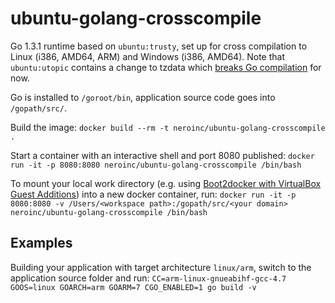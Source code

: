 ubuntu-golang-crosscompile
==========================
Go 1.3.1 runtime based on `ubuntu:trusty`, set up for cross compilation to Linux (i386, AMD64, ARM) and Windows (i386, AMD64).
Note that `ubuntu:utopic` contains a change to tzdata which [breaks Go compilation](https://code.google.com/p/go/issues/detail?id=8547) for now.

Go is installed to `/goroot/bin`, application source code goes into `/gopath/src/`.

Build the image:
`docker build --rm -t neroinc/ubuntu-golang-crosscompile .`

Start a container with an interactive shell and port 8080 published:
`docker run -it -p 8080:8080 neroinc/ubuntu-golang-crosscompile /bin/bash`

To mount your local work directory (e.g. using 
[Boot2docker with VirtualBox Guest Additions](https://medium.com/boot2docker-lightweight-linux-for-docker/boot2docker-together-with-virtualbox-guest-additions-da1e3ab2465c))
into a new docker container, run:
`docker run -it -p 8080:8080 -v /Users/<workspace path>:/gopath/src/<your domain> neroinc/ubuntu-golang-crosscompile /bin/bash`

Examples
--------
Building your application with target architecture `linux/arm`, switch to the application source folder and run: 
`CC=arm-linux-gnueabihf-gcc-4.7 GOOS=linux GOARCH=arm GOARM=7 CGO_ENABLED=1 go build -v`
